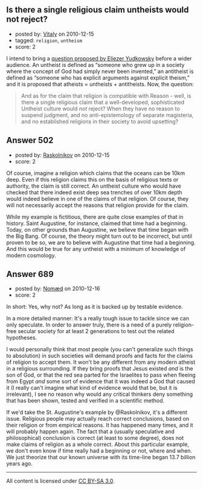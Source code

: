 ## Is there a single religious claim untheists would not reject?

- posted by: [Vitaly](https://stackexchange.com/users/-1/106-vitaly) on 2010-12-15
- tagged: `religion`, `untheism`
- score: 2

I intend to bring a [question proposed by Eliezer Yudkowsky][1] before a wider audience.
An untheist is defined as “someone who grew up in a society where the concept of God had simply never been invented,” an antitheist is defined as “someone who has explicit arguments against explicit theism,” and it is proposed that atheists = untheists + antitheists.
Now, the question:
>And as for the claim that religion is compatible with Reason - well, is there a single religious claim that a well-developed, sophisticated Untheist culture would *not* reject?  When they have no reason to suspend judgment, and no anti-epistemology of separate magisteria, and no established religions in their society to avoid upsetting?

  [1]: http://lesswrong.com/lw/11m/atheism_untheism_antitheism/


## Answer 502

- posted by: [Raskolnikov](https://stackexchange.com/users/-1/144-raskolnikov) on 2010-12-15
- score: 2

Of course, imagine a religion which claims that the oceans can be 10km deep. Even if this religion claims this on the basis of religious texts or authority, the claim is still correct. An untheist culture who would have checked that there indeed exist deep sea trenches of over 10km depth would indeed believe in one of the claims of that religion. Of course, they will not necessarily accept the reasons that religion provide for the claim.

While my example is fictitious, there are quite close examples of that in history. Saint Augustine, for instance, claimed that time had a beginning. Today, on other grounds than Augustine, we believe that time began with the Big Bang. Of course, the theory might turn out to be incorrect, but until proven to be so, we are to believe with Augustine that time had a beginning. And this would be true for any untheist with a minimum of knowledge of modern cosmology.


## Answer 689

- posted by: [Nomæd](https://stackexchange.com/users/-1/27-nom-d) on 2010-12-16
- score: 2

In short: Yes, why not? As long as it is backed up by testable evidence.

In a more detailed manner: It's a really tough issue to tackle since we can only speculate. In order to answer truly, there is a need of a purely religion-free secular society for at least 2 generations to test out the related hypotheses.

I would personally think that most people (you can't generalize such things to absolution) in such societies will demand proofs and facts for the claims of religion to accept them. It won't be any different from any modern atheist in a religious surrounding. If they bring proofs that Jesus existed _and_ is the son of God, or that the red sea parted for the Israelites to pass when fleeing from Egypt _and_ some sort of evidence that it was indeed a God that caused it (I really can't imagine what kind of evidence would that be, but it is irrelevant), I see no reason why would any critical thinkers deny something that has been shown, tested and verified in a scientific method.

If we'd take the St. Augustine's example by @Raskolnikov, it's a different issue. Religious people may actually reach correct conclusions, based on their religion or from empirical reasons. It has happened many times, and it will probably happen again. The fact that a (usually speculative and philosophical) conclusion is correct (at least to some degree), does not make claims of religion as a whole correct. About this particular example, we don't even know if time really had a beginning or not, where and when. We just theorize that our known universe with its time-line began 13.7 billion years ago.




---

All content is licensed under [CC BY-SA 3.0](https://creativecommons.org/licenses/by-sa/3.0/).

